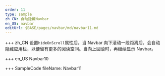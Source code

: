 ```yaml
---
order: 11
type: sample
zh_CN: 自动隐藏Navbar
en_US: navbar
editUrl: $BASE/pages/navbar/md/navbar11.md
---
```


+++ zh_CN
设置<Code>hideOnScroll</Code>属性后，当 Navbar 向下滚动一段距离后，会自动隐藏应用栏，以便留有更多的阅读空间。当向上回滚时，再继续显示 Navbar。

+++ en_US
Navbar10

+++ SampleCode
fileName: Navbar11
